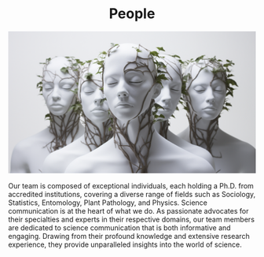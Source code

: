 <h1 align="center"> People </h1>

<p align="center" width="100%"><img src="../images/people.png" /></p>

Our team is composed of exceptional individuals, each holding a Ph.D. from accredited institutions, covering a diverse range of fields such as Sociology, Statistics, Entomology, Plant Pathology, and Physics. Science communication is at the heart of what we do. As passionate advocates for their specialties and experts in their respective domains, our team members are dedicated to science communication that is both informative and engaging. Drawing from their profound knowledge and extensive research experience, they provide unparalleled insights into the world of science.